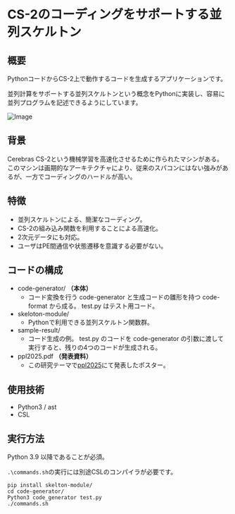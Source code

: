 #  CS-2のコーディングをサポートする並列スケルトン

## 概要
PythonコードからCS-2上で動作するコードを生成するアプリケーションです。

並列計算をサポートする並列スケルトンという概念をPythonに実装し、容易に並列プログラムを記述できるようにしています。

![Image](https://github.com/user-attachments/assets/cbc6bb7e-39f6-499a-b219-e919bb11c06c)

##  背景
Cerebras CS-2という機械学習を高速化させるために作られたマシンがある。このマシンは画期的なアーキテクチャにより、従来のスパコンにはない強みがあるが、一方でコーディングのハードルが高い。

##  特徴
- 並列スケルトンによる、簡潔なコーディング。
- CS-2の組み込み関数を利用することによる高速化。
- 2次元データにも対応。
- ユーザはPE間通信や状態遷移を意識する必要がない。

##  コードの構成
- code-generator/ __（本体）__
  - コード変換を行う code-generator と生成コードの雛形を持つ code-format から成る。 test.py はテスト用コード。
- skeloton-module/
  - Pythonで利用できる並列スケルトン関数群。
- sample-result/
  - コード生成の例。 test.py のコードを code-generator の引数に渡して実行すると、残りの4つのコードが生成される。
- ppl2025.pdf __（発表資料）__
  - この研究テーマで[ppl2025](https://jssst-ppl.org/workshop/2025/program.html)にて発表したポスター。

##  使用技術
- Python3 / ast
- CSL

##  実行方法
Python 3.9 以降であることが必須。

```.\commands.sh```の実行には別途CSLのコンパイラが必要です。
```
pip install skelton-module/
cd code-generator/
Python3 code_generator test.py
./commands.sh
```
